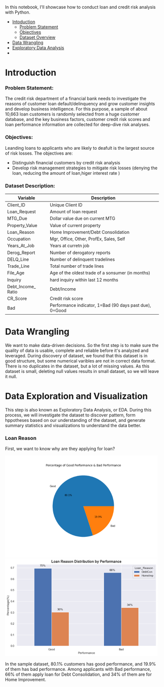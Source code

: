 In this notebook, I'll showcase how to conduct loan and credit risk analysis with Python.
- [Intoduction](#introduction)
   - [Problem Statement](#problem-statement)
   - [Objectives](#objectives)
   - [Dataset Overview](#dataset-description)
- [Data Wrangling](#data-wrangling)
- [Exploratory Data Analysis](#data-exploration-and-visualization)
- 

# Introduction
### Problem Statement:
The credit risk department of a financial bank needs to investigate the reasons of customer loan default/delinquency and grow customer insights and develop business intelligence. For this purpose, a sample of about 10,663 loan customers is randomly selected from a huge customer database, and the key business factors, customer credit risk scores and loan performance information are collected for deep-dive risk analyses.
### Objectives:
Leanding loans to applicants who are likely to deafult is the largest source of risk losses. The objectives are:
- Distinguish financial customers by credit risk analysis
- Develop risk management strategies to mitigate risk losses (denying the loan, reducing the amount of loan,higer interest rate )

### Dataset Description:
| Variable | Description |
|----------|-------------|
|Client_ID | Unique Client ID|
|Loan_Request| Amount of loan request|
|MTG_Due| Dollar value due on current MTG
|Property_Value| Value of current property| 
|Loan_Reason| Home Improvement/Debt Consolidation|
|Occupation| Mgr, Office, Other, ProfEx, Sales, Self|
|Years_At_Job| Years at curretn job |
|Derog_Report| Number of derogatory reports |
|DELQ_Line| Number of delinquent tradelines |
|Trade_Line| Total number of trade lines |
|File_Age| Age of the oldest trade of a sonsumer (in months) |
|Inquiry| hard inquiry within last 12 months |
|Debt_Income_ Ratio| Debt/Income |
|CR_Score| Credit risk score |
|Bad| Performance indicator, 1=Bad (90 days past due), 0=Good |

# Data Wrangling 
We want to make data-driven decisions. So the first step is to make sure the quality of data is usable, complete and reliable before it's analyzed and leveraged. During discovery of dataset, we found that this dataset is in good structure, but some numerical varibles are not in correct data format. There is no duplicates in the dataset, but a lot of missing values. As this dataset is small, deleting null values results in small dataset, so we will leave it null. 

# Data Exploration and Visualization
This step is also known as Exploratory Data Analysis, or EDA. During this process, we will investigate the dataset to discover pattern, form hppotheses based on our understanding of the dataset, and generate summary statistics and visualizations to understand the data better. 

### Loan Reason 
First, we want to know why are they applying for loan?

<p float="left">
   <img src ="https://github.com/leizhangg/Loan-and-Credit-Risk-Analysis-Using-Python/blob/main/img/performance.png" width="500" />
   <img src ="https://github.com/leizhangg/Loan-and-Credit-Risk-Analysis-Using-Python/blob/main/img/loan_reason_perfromace.png" width="500" />
</p>

In the sample dataset, 80.1% customers has good performance, and 19.9% of them has bad performance. Among applicants with Bad performance, 66% of them apply loan for Debt Consolidation, and 34% of them are for Home Improvement. 


